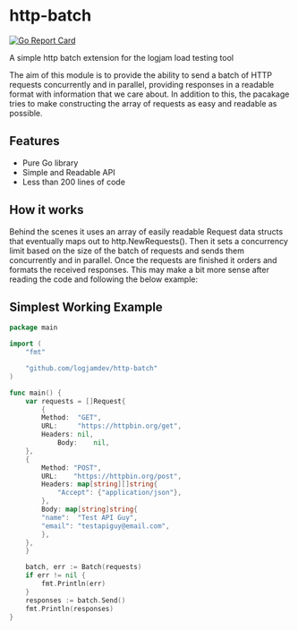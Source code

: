 # http-batch
[![Go Report Card](https://goreportcard.com/badge/github.com/logjamdev/http-batch)](https://goreportcard.com/report/github.com/logjamdev/http-batch)

A simple http batch extension for the logjam load testing tool

The aim of this module is to provide the ability to send a batch of HTTP requests concurrently and in parallel, providing responses in a readable format with information that we care about. In addition to this, the pacakage tries to make constructing the array of requests as easy and readable as possible.

## Features

* Pure Go library
* Simple and Readable API
* Less than 200 lines of code

## How it works

Behind the scenes it uses an array of easily readable Request data structs that eventually maps out to http.NewRequests(). Then it sets a concurrency limit based on the size of the batch of requests and sends them concurrently and in parallel. Once the requests are finished it orders and formats the received responses. This may make a bit more sense after reading the code and following the below example:

## Simplest Working Example

```go
package main

import (
    "fmt"

    "github.com/logjamdev/http-batch"
)

func main() {
    var requests = []Request{
    	{
	    Method:  "GET",
	    URL:     "https://httpbin.org/get",
	    Headers: nil,
            Body:    nil,
	},
	{
	    Method: "POST",
	    URL:    "https://httpbin.org/post",
	    Headers: map[string][]string{
	        "Accept": {"application/json"},
	    },
	    Body: map[string]string{
		"name":  "Test API Guy",
		"email": "testapiguy@email.com",
	    },
	},
    }

    batch, err := Batch(requests)
    if err != nil {
        fmt.Println(err)
    }
    responses := batch.Send()
    fmt.Println(responses)
}
```
